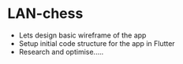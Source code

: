 # LAN-chess

- Lets design basic wireframe of the app
- Setup initial code structure for the app in Flutter
- Research and optimise.....
